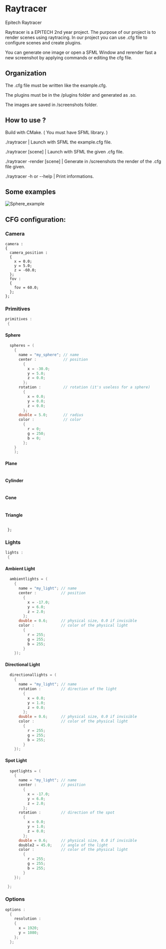 # Raytracer
Epitech Raytracer

Raytracer is a EPITECH 2nd year project. The purpose of our project is to render scenes using raytracing. In our project you can use .cfg file to configure scenes and create plugins.

You can generate one image or open a SFML Window and rerender fast a new screenshot by applying commands or editing the cfg file.

## Organization

The .cfg file must be written like the example.cfg.

The plugins must be in the /plugins folder and generated as .so.

The images are saved in /screenshots folder.

## How to use ?

Build with CMake. ( You must have SFML library. )

./raytracer                   | Launch with SFML the example.cfg file.

./raytracer [scene]           | Launch with SFML the given .cfg file.

./raytracer -render [scene]   | Generate in /screenshots the render of the .cfg file given.

./raytracer -h or --help      | Print informations.

## Some examples

![Sphere_example](/screenshots/example.ppm?raw=true "Spheres")

## CFG configuration:

### Camera

```
camera : 
{
  camera_position : 
  {
    x = 0.0;
    y = 5.0;
    z = -60.0;
  };
  fov : 
  {
    fov = 60.0;
  };
};
```

### Primitives

```c
primitives : 
 {
```

#### Sphere

```c
  spheres = (
    {
      name = "my_sphere"; // name
      center :            // position
        {
          x = -30.0;
          y = 5.0;
          z = 0.0;
        };
      rotation :          // rotation (it's useless for a sphere)
        {
          x = 0.0;
          y = 0.0;
          z = 0.0;
        };
      double = 5.0;       // radius
      color :             // color
        {
          r = 0;
          g = 250;
          b = 0;
        };
    }
    );
```

#### Plane

```c

```

#### Cylinder

```c

```

#### Cone

```c

```

#### Triangle

```c

```

```
 };
```

### Lights

```c
lights : 
 {
```

#### Ambient Light

```c
  ambientlights = ( 
    {
      name = "my_light"; // name
      center :           // position
        {
          x = -17.0;
          y = 6.0;
          z = 2.0;
        };
      double = 0.6;      // physical size, 0.0 if invisible
      color :            // color of the physical light
        {
          r = 255;
          g = 255;
          b = 255;
        }
    });
```

#### Directional Light

```c
  directionallights = ( 
    {
      name = "my_light"; // name
      rotation :         // direction of the light
        {
          x = 0.0;
          y = 1.0;
          z = 0.0;
        };
      double = 0.6;      // physical size, 0.0 if invisible
      color :            // color of the physical light
        {
          r = 255;
          g = 255;
          b = 255;
        }
    });
```

#### Spot Light

```c
  spotlights = ( 
    {
      name = "my_light"; // name
      center :           // position
        {
          x = -17.0;
          y = 6.0;
          z = 2.0;
        };
      rotation :         // direction of the spot
        {
          x = 0.0;
          y = 1.0;
          z = 0.0;
        };
      double = 0.6;      // physical size, 0.0 if invisible
      double2 = 45.0;    // angle of the light
      color :            // color of the physical light
        {
          r = 255;
          g = 255;
          b = 255;
        }
    });
```

```c
 };
```

### Options

```c
options : 
  {
    resolution : 
    {
      x = 1920;
      y = 1080;
    };
  };
```
